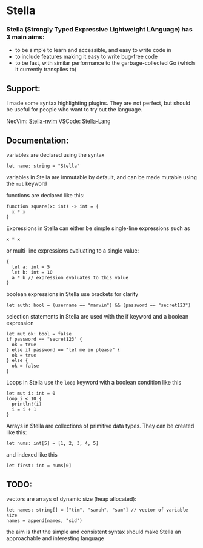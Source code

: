 # Stella

### Stella (Strongly Typed Expressive Lightweight LAnguage) has 3 main aims:

- to be simple to learn and accessible, and easy to write code in
- to include features making it easy to write bug-free code
- to be fast, with similar performance to the garbage-collected Go (which it currently transpiles to)

## Support:

I made some syntax highlighting plugins. They are not perfect, but should be useful for people who want to try out the language.

NeoVim: [Stella-nvim](https://github.com/all-c-a-p-s/Stella-nvim)
VSCode: [Stella-Lang](https://marketplace.visualstudio.com/items?itemName=StellaLang.stella-lang)

## Documentation:

variables are declared using the syntax

```
let name: string = "Stella"
```

variables in Stella are immutable by default, and can be made mutable using the `mut` keyword

functions are declared like this:

```
function square(x: int) -> int = {
  x * x
}
```

Expressions in Stella can either be simple single-line expressions such as

```
x * x
```

or multi-line expressions evaluating to a single value:

```
{
  let a: int = 5
  let b: int = 10
  a * b // expression evaluates to this value
}
```

boolean expressions in Stella use brackets for clarity

```
let auth: bool = (username == "marvin") && (password == "secret123")
```

selection statements in Stella are used with the if keyword and a boolean expression

```
let mut ok: bool = false
if password == "secret123" {
  ok = true
} else if password == "let me in please" {
  ok = true
} else {
  ok = false
}
```

Loops in Stella use the `loop` keyword with a boolean condition like this

```
let mut i: int = 0
loop i < 10 {
  println!(i)
  i = i + 1
}
```

Arrays in Stella are collections of primitive data types. They can be created like this:

```
let nums: int[5] = [1, 2, 3, 4, 5]
```

and indexed like this

```
let first: int = nums[0]
```

## TODO:

vectors are arrays of dynamic size (heap allocated):

```
let names: string[] = ["tim", "sarah", "sam"] // vector of variable size
names = append(names, "sid")
```

the aim is that the simple and consistent syntax should make Stella an approachable and interesting language
